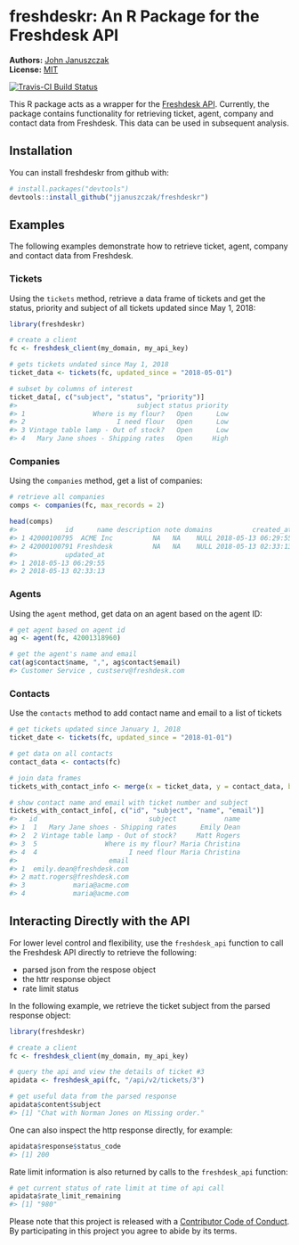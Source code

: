
<!-- README.md is generated from README.Rmd. Please edit that file -->
freshdeskr: An R Package for the Freshdesk API
==============================================

**Authors:** [John Januszczak](https://github.com/jjanuszczak)<br/> **License:** [MIT](https://opensource.org/licenses/MIT)

[![Travis-CI Build Status](https://travis-ci.org/jjanuszczak/freshdeskr.svg?branch=master)](https://travis-ci.org/jjanuszczak/freshdeskr)

This R package acts as a wrapper for the [Freshdesk API](https://developers.freshdesk.com/api/). Currently, the package contains functionality for retrieving ticket, agent, company and contact data from Freshdesk. This data can be used in subsequent analysis.

Installation
------------

You can install freshdeskr from github with:

``` r
# install.packages("devtools")
devtools::install_github("jjanuszczak/freshdeskr")
```

Examples
--------

The following examples demonstrate how to retrieve ticket, agent, company and contact data from Freshdesk.

### Tickets

Using the `tickets` method, retrieve a data frame of tickets and get the status, priority and subject of all tickets updated since May 1, 2018:

``` r
library(freshdeskr)

# create a client
fc <- freshdesk_client(my_domain, my_api_key)

# gets tickets undated since May 1, 2018
ticket_data <- tickets(fc, updated_since = "2018-05-01")

# subset by columns of interest
ticket_data[, c("subject", "status", "priority")]
#>                              subject status priority
#> 1                 Where is my flour?   Open      Low
#> 2                       I need flour   Open      Low
#> 3 Vintage table lamp - Out of stock?   Open      Low
#> 4   Mary Jane shoes - Shipping rates   Open     High
```

### Companies

Using the `companies` method, get a list of companies:

``` r
# retrieve all companies
comps <- companies(fc, max_records = 2)

head(comps)
#>            id      name description note domains          created_at
#> 1 42000100795  ACME Inc          NA   NA    NULL 2018-05-13 06:29:55
#> 2 42000100791 Freshdesk          NA   NA    NULL 2018-05-13 02:33:13
#>            updated_at
#> 1 2018-05-13 06:29:55
#> 2 2018-05-13 02:33:13
```

### Agents

Using the `agent` method, get data on an agent based on the agent ID:

``` r
# get agent based on agent id
ag <- agent(fc, 42001318960)

# get the agent's name and email
cat(ag$contact$name, ",", ag$contact$email)
#> Customer Service , custserv@freshdesk.com
```

### Contacts

Use the `contacts` method to add contact name and email to a list of tickets

``` r
# get tickets updated since January 1, 2018
ticket_date <- tickets(fc, updated_since = "2018-01-01")

# get data on all contacts
contact_data <- contacts(fc)

# join data frames
tickets_with_contact_info <- merge(x = ticket_data, y = contact_data, by.x = "requester_id", by.y = "id")

# show contact name and email with ticket number and subject
tickets_with_contact_info[, c("id", "subject", "name", "email")]
#>   id                            subject            name
#> 1  1   Mary Jane shoes - Shipping rates      Emily Dean
#> 2  2 Vintage table lamp - Out of stock?     Matt Rogers
#> 3  5                 Where is my flour? Maria Christina
#> 4  4                       I need flour Maria Christina
#>                       email
#> 1  emily.dean@freshdesk.com
#> 2 matt.rogers@freshdesk.com
#> 3            maria@acme.com
#> 4            maria@acme.com
```

Interacting Directly with the API
---------------------------------

For lower level control and flexibility, use the `freshdesk_api` function to call the Freshdesk API directly to retrieve the following:

-   parsed json from the respose object
-   the httr response object
-   rate limit status

In the following example, we retrieve the ticket subject from the parsed response object:

``` r
library(freshdeskr)

# create a client
fc <- freshdesk_client(my_domain, my_api_key)

# query the api and view the details of ticket #3
apidata <- freshdesk_api(fc, "/api/v2/tickets/3")

# get useful data from the parsed response
apidata$content$subject
#> [1] "Chat with Norman Jones on Missing order."
```

One can also inspect the http response directly, for example:

``` r
apidata$response$status_code
#> [1] 200
```

Rate limit information is also returned by calls to the `freshdesk_api` function:

``` r
# get current status of rate limit at time of api call
apidata$rate_limit_remaining
#> [1] "980"
```

Please note that this project is released with a [Contributor Code of Conduct](CONDUCT.md). By participating in this project you agree to abide by its terms.
